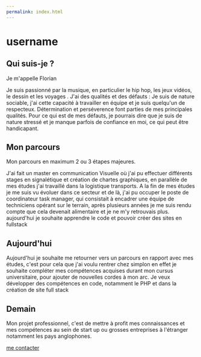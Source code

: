 ```yaml
---
permalink: index.html
---
```




# username

## Qui suis-je ?

Je m'appelle Florian

Je suis passionné par la musique, en particulier le hip hop, les jeux vidéos, le dessin et les voyages .
J'ai des qualités et des défauts : Je suis de nature sociable, j'ai cette capacité à travailler en équipe et je suis quelqu'un de respecteux. Détermination et perséverence font parties de mes principales qualités. Pour ce qui est de mes défauts, je pourrais dire que je suis de nature stressé et je manque parfois de confiance en moi, ce qui peut être handicapant.

## Mon parcours

Mon parcours en maximum 2 ou 3 étapes majeures.

J'ai fait un master en communication Visuelle où j'ai pu effectuer différents stages en signalétique et création de chartes graphiques, en parallèle de mes études j'ai travaillé dans la logistique transports. A la fin de mes études je me suis vu évoluer dans ce secteur et de là, j'ai pu occuper le poste de coordinateur task manager, qui consistait à encadrer une équipe de techniciens opérant sur le terrain, après plusieurs années je me suis rendu compte que cela devenait alimentaire et je ne m'y retrouvais plus.
aujourd'hui je souhaite apprendre le code et pouvoir créer des sites en fullstack

## Aujourd'hui

Aujourd'hui je souhaite me retourner vers un parcours en rapport avec mes études, c'est pour cela que j'ai voulu rentrer chez simplon en effet je souhaite compléter mes compétences acquises durant mon cursus universitaire, pour ajouter de nouvelles cordes à mon arc. 
Je veux développer des compétences en code, notamment le PHP et dans la création de site full stack

## Demain

Mon projet professionnel, c'est de mettre à profit mes connaissances et mes compétences au sein de start up ou grosses entreprises à l'étranger notamment les pays anglophones.

[me contacter](contact.html)
